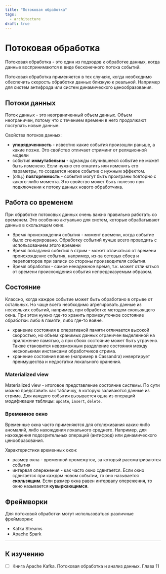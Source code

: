```yaml
---
title: "Потоковая обработка"
tags:
  - architecture
draft: true
---
```


# Потоковая обработка

Потоковая обработка - это один из подходов к обработке данных, когда данные воспринимаются в виде бесконечного потока событий.

Потоковая обработка применяется в тех случаях, когда необходимо обеспечить скорость обработки данных близкую к реальной.
Например для систем антифрода или систем динамического ценообразования.

## Потоки данных
Поток данных - это неограниченный объем данных.
Объем неограничен, потому что с течением времени в него продолжают поступать новые данные.

Свойства потоков данных:
- **упорядоченность** - известно какие события произошли раньше, а какие позже. Это свойство отличает стриминг от реляционной модели
- события **иммутабельны** - однажды случившееся событие не может быть изменено. Если нужно его откатить или изменить его параметры, то создается новое событие с нужным эффектом.
- (опц.) **повторяемость** - события могут быть проиграны повторно с какого-либо момента. Это свойство может быть полезно при подключении к потоку данных нового обработчика.


## Работа со временем
При обработке потоковых данных очень важно правильно работать со временем.
Это особенно актуально для систем, которые обрабатывают данные в скользящем окне.

- Время происхождения события - момент времени, когда событие было сгенерировано. Обработку событий лучше всего проводить с использованием этого времени
- Время попадания события в стрим - может отличаться от времени происхождение события, например, из-за сетевых сбоев и переповторов при записи со стороны производителя события.
- Время обработки - самое ненадежное время, т.к. может отличаться от времени происхождения события непредсказуемым образом.

## Состояние
Классно, когда каждое событие может быть обработано в отрыве от остальных.
Но чаще всего необходимо агрегировать данные из нескольких событий, например, при обработке методом скользящего окна.
При этом нужно где-то хранить промежуточное состояние обработки: либо в памяти, либо где-то вовне.
- хранение состояния в оперативной памяти отличается высокой скоростью, но объем хранимых данных ограничен выделенной на приложение памятью, а при сбоях состояние может быть утрачено. Также становится невозможным разделение состояния между несколькими инстансами обработчиков стрима.
- хранение состояния вовне (например в Cassandra) инвертирует преимущества и недостатки локального хранения.

### Materialized view
Materialized view - итоговое представление состояние системы. 
По сути можно представить как табличку, в которую заливаются данные из стрима.
Для каждого события вызывается одна из операций модификации таблицы: `update`, `insert`, `delete`.

### Временное окно
Временные окна часто применяются для отслеживания каких-либо аномалий, либо нахождения локального среднего.
Например, для нахождения подозрительных операций (антифрод) или динамического ценообразования.

Характеристики временных окон:
- размер окна - временной промежуток, за который рассматриваются события
- интервал опережения - как часто окно сдвигается. Если окно сдвигается при каждом новом событии, то оно называется **скользящим**. Если размер окна равен интервалу опережения, то окно называется **кувыркающимся**.


## Фреймворки
Для потоковой обработки могут использоваться различные фреймворки:
- Kafka Streams
- Apache Spark


---
## К изучению
- [ ] Книга Apache Kafka. Потоковая обработка и анализ данных. Глава 11